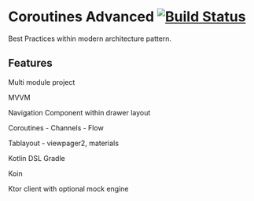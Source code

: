 # Coroutines Advanced [![Build Status](https://travis-ci.com/FrederickKlyk/CoroutinesAdvanced.svg?branch=master)](https://travis-ci.com/FrederickKlyk/CoroutinesAdvanced)

Best Practices within modern architecture pattern.

## Features
Multi module project

MVVM

Navigation Component within drawer layout

Coroutines - Channels - Flow

Tablayout - viewpager2, materials

Kotlin DSL Gradle

Koin

Ktor client with optional mock engine
